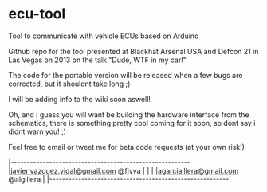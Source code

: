 ecu-tool
========

Tool to communicate with vehicle ECUs based on Arduino

Github repo for the tool presented at Blackhat Arsenal USA and Defcon 21 in Las Vegas on 2013 on the talk "Dude, WTF in my car!"

The code for the portable version will be released when a few bugs are corrected, but it shouldnt take long ;)

I will be adding info to the wiki soon aswell!


Oh, and i guess you will want be building the hardware interface from the schematics, there is something pretty cool coming for it soon, so dont say i didnt warn you! ;)



Feel free to email or tweet me for beta code requests (at your own risk!)


|--------------------------------------------------------
|javier.vazquez.vidal@gmail.com           @fjvva        |
|                                                       |
|agarciaillera@gmail.com                  @algillera    |
|--------------------------------------------------------
